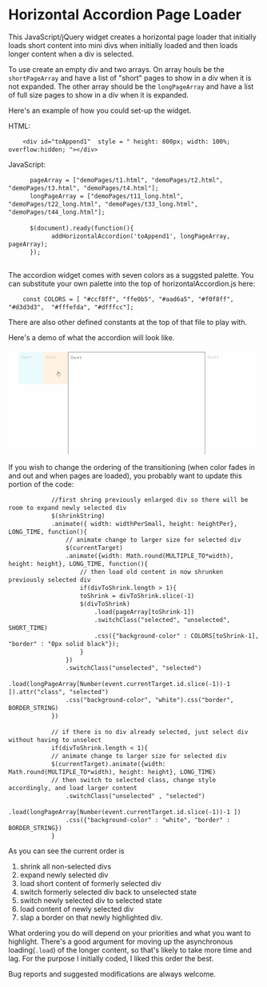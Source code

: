 # Horizontal Accordion Page Loader

This JavaScript/jQuery widget creates a horizontal page loader that initially loads short content into mini divs when initially loaded and then loads longer content when a div is selected. 

To use create an empty div and two arrays. On array houls be the `shortPageArray` and have a list of "short" pages to show in a div when it is not expanded. The other array should be the `longPageArray` and have a list of full size pages to show in a div when it is expanded. 

Here's an example of how you could set-up the widget.

HTML:
```	
	<div id="toAppend1"  style = " height: 800px; width: 100%; overflow:hidden; "></div>

```

JavaScript:
```
      pageArray = ["demoPages/t1.html", "demoPages/t2.html", "demoPages/t3.html", "demoPages/t4.html"];
      longPageArray = ["demoPages/t11_long.html", "demoPages/t22_long.html", "demoPages/t33_long.html", "demoPages/t44_long.html"];

      $(document).ready(function(){ 
            addHorizontalAccordion('toAppend1', longPageArray, pageArray);
      });
 
 ```

The accordion widget comes with seven colors as a suggsted palette. You can substitute your own palette into the top of horizontalAccordion.js here:

```
	const COLORS = [ "#ccf8ff", "ffe0b5", "#aad6a5", "#f0f8ff", "#d3d3d3",  "#fffefda", "#dfffcc"];
```

There are also other defined constants at the top of that file to play with. 

Here's a demo of what the accordion will look like. 

![working demo](https://github.com/sunnysideprodcorp/JavaScript_HorizontalAccordionPageLoader/blob/master/demo.gif)

If you wish to change the ordering of the transitioning (when color fades in and out and when pages are loaded), you probably want to update this portion of the code:

```
		    //first shring previously enlarged div so there will be room to expand newly selected div
		    $(shrinkString) 
			.animate({ width: widthPerSmall, height: heightPer}, LONG_TIME, function(){
			    // animate change to larger size for selected div
			    $(currentTarget)
				.animate({width: Math.round(MULTIPLE_TO*width), height: height}, LONG_TIME, function(){
				    // then load old content in now shrunken previously selected div
				    if(divToShrink.length > 1){
					toShrink = divToShrink.slice(-1)
					$(divToShrink)
					    .load(pageArray[toShrink-1])
					    .switchClass("selected", "unselected", SHORT_TIME)
					    .css({"background-color" : COLORS[toShrink-1], "border" : "0px solid black"});
				    }
				})
				.switchClass("unselected", "selected")
				.load(longPageArray[Number(event.currentTarget.id.slice(-1))-1 ]).attr("class", "selected")
				.css("background-color", "white").css("border", BORDER_STRING)
			})		 	    
		    
		    // if there is no div already selected, just select div without having to unselect
		    if(divToShrink.length < 1){
			// animate change to larger size for selected div
			$(currentTarget).animate({width: Math.round(MULTIPLE_TO*width), height: height}, LONG_TIME)
			// then switch to selected class, change style accordingly, and load larger content
			    .switchClass("unselected" , "selected")
			    .load(longPageArray[Number(event.currentTarget.id.slice(-1))-1 ])
			    .css({"background-color" : "white", "border" : BORDER_STRING})
		    }

```

As you can see the current order is 

1. shrink all non-selected divs
2. expand newly selected div
3. load short content of formerly selected div 
4. switch formerly selected div back to unselected state 
5. switch newly selected div to selected state 
6. load content of newly selected div
7. slap a border on that newly highlighted div. 

What ordering you do will depend on your priorities and what you want to highlight. There's a good argument for moving up the asynchronous loading(`.load`) of the longer content, so that's likely to take more time and lag. For the purpose I initially coded, I liked this order the best.

Bug reports and suggested modifications are always welcome. 